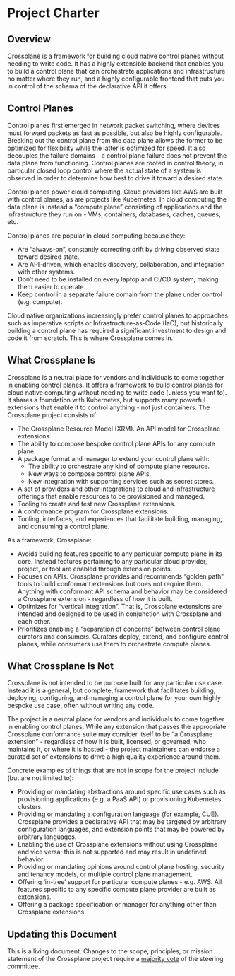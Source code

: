 # Project Charter

## Overview

Crossplane is a framework for building cloud native control planes without
needing to write code. It has a highly extensible backend that enables you to
build a control plane that can orchestrate applications and infrastructure no
matter where they run, and a highly configurable frontend that puts you in
control of the schema of the declarative API it offers.

## Control Planes

Control planes first emerged in network packet switching, where devices must
forward packets as fast as possible, but also be highly configurable. Breaking
out the control plane from the data plane allows the former to be optimized for
flexibility while the latter is optimized for speed. It also decouples the
failure domains - a control plane failure does not prevent the data plane from
functioning. Control planes are rooted in control theory, in particular closed
loop control where the actual state of a system is observed in order to
determine how best to drive it toward a desired state.

Control planes power cloud computing. Cloud providers like AWS are built with
control planes, as are projects like Kubernetes. In cloud computing the data
plane is instead a “compute plane” consisting of applications and the
infrastructure they run on - VMs, containers, databases, caches, queues, etc.

Control planes are popular in cloud computing because they:

* Are “always-on”, constantly correcting drift by driving observed state toward
  desired state.
* Are API-driven, which enables discovery, collaboration, and integration with
  other systems.
* Don’t need to be installed on every laptop and CI/CD system, making them
  easier to operate.
* Keep control in a separate failure domain from the plane under control (e.g.
  compute).

Cloud native organizations increasingly prefer control planes to approaches such
as imperative scripts or Infrastructure-as-Code (IaC), but historically building
a control plane has required a significant investment to design and code it from
scratch. This is where Crossplane comes in.

## What Crossplane Is

Crossplane is a neutral place for vendors and individuals to come together in
enabling control planes. It offers a framework to build control planes for cloud
native computing without needing to write code (unless you want to). It shares a
foundation with Kubernetes, but supports many powerful extensions that enable it
to control anything - not just containers. The Crossplane project consists of:

* The Crossplane Resource Model (XRM). An API model for Crossplane extensions.
* The ability to compose bespoke control plane APIs for any compute plane.
* A package format and manager to extend your control plane with:
  * The ability to orchestrate any kind of compute plane resource.
  * New ways to compose control plane APIs.
  * New integration with supporting services such as secret stores.
* A set of providers and other integrations to cloud and infrastructure
  offerings that enable resources to be provisioned and managed.
* Tooling to create and test new Crossplane extensions.
* A conformance program for Crossplane extensions.
* Tooling, interfaces, and experiences that facilitate building, managing, and
  consuming a control plane.

As a framework, Crossplane:

* Avoids building features specific to any particular compute plane in its core.
  Instead features pertaining to any particular cloud provider, project, or tool
  are enabled through extension points.
* Focuses on APIs. Crossplane provides and recommends “golden path” tools to
  build conformant extensions but does not require them. Anything with
  conformant API schema and behavior may be considered a Crossplane extension -
  regardless of how it is built. 
* Optimizes for “vertical integration”. That is, Crossplane extensions are
  intended and designed to be used in conjunction with Crossplane and each
  other.
* Prioritizes enabling a “separation of concerns” between control plane curators
  and consumers. Curators deploy, extend, and configure control planes, while
  consumers use them to orchestrate compute planes.

## What Crossplane Is Not

Crossplane is not intended to be purpose built for any particular use case.
Instead it is a general, but complete, framework that facilitates building,
deploying, configuring, and managing a control plane for your own highly bespoke
use case, often without writing any code.

The project is a neutral place for vendors and individuals to come together in
enabling control planes. While any extension that passes the appropriate
Crossplane conformance suite may consider itself to be
“a Crossplane extension” - regardless of how it is built, licensed, or governed,
who maintains it, or where it is hosted - the project maintainers can endorse
a curated set of extensions to drive a high quality experience around them.

Concrete examples of things that are not in scope for the project include (but
are not limited to):

* Providing or mandating abstractions around specific use cases such as
  provisioning applications (e.g. a PaaS API) or provisioning Kubernetes
  clusters. 
* Providing or mandating a configuration language (for example, CUE). Crossplane
  provides a declarative API that may be targeted by arbitrary configuration
  languages, and extension points that may be powered by arbitrary languages.
* Enabling the use of Crossplane extensions without using Crossplane and vice
  versa; this is not supported and may result in undefined behavior.
* Providing or mandating opinions around control plane hosting, security and
  tenancy models, or multiple control plane management.
* Offering ‘in-tree’ support for particular compute planes - e.g. AWS. All
  features specific to any specific compute plane provider are built as
  extensions.
* Offering a package specification or manager for anything other than Crossplane
  extensions.

## Updating this Document

This is a living document. Changes to the scope, principles, or mission
statement of the Crossplane project require a [majority vote][sc-voting] of the
steering committee.

[sc-voting]: https://github.com/crossplane/crossplane/blob/master/GOVERNANCE.md#updating-the-governance

